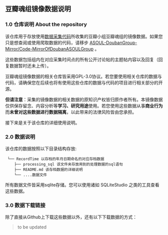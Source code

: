 ## 豆瓣魂组镜像数据说明

### 1.0 仓库说明 About the repository

该仓库用于存放使用[数据采集代码](https://github.com/ASOUL-DoubanGroup-Mirror/Code-MirrorOfDoubanASOULGroup)所收集的豆瓣小组豆瓣魂组的镜像数据。如果您只是想查阅或使用爬取数据的代码，请移步 [ASOUL-DoubanGroup-Mirror/Code-MirrorOfDoubanASOULGroup](https://github.com/ASOUL-DoubanGroup-Mirror/Code-MirrorOfDoubanASOULGroup) 。

这些数据包括组内在对应采集时间点的所有公开讨论帖的主题帖内容以及回复（回复数据暂时还未上传）。

豆瓣魂组镜像数据的相关仓库皆采用GPL-3.0协议。若您要使用相关仓库的数据与代码，请确保您在后续也将有使用这些仓库的数据与代码的项目进行相关部分的开源。

**但请注意**：采集的镜像数据的相关数据的原知识产权皆归原作者所有。本镜像数据仅供保存留念、内容分析等**学习、研究用途**使用。若您使用这些数据从事**商业行为**而**未曾对这些数据进行数据隔离**，以此带来的法律风险皆由您承担。

接下来是关于该仓库的详细使用说明。

### 2.0 数据说明

该仓库的数据按照以下目录结构存放:

```
 └── RecordTime 以存档的年月日期命名的对应存档数据
 	├── processing_sql 该文件夹存放用到的处理数据的sql语句
 	├── README.md 该存档数据的详细说明
 	└── ....数据文件
```

所有数据文件皆采用sqlite存储。您可以使用诸如 SQLiteStudio 之类的工具查看这些数据。

### 3.0 数据下载链接

除了直接从Github上下载这些数据以外，还有以下下载数据的方式：

> to be updated

